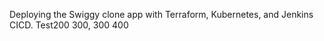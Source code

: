 Deploying the Swiggy clone app with Terraform, Kubernetes, and Jenkins CICD.
Test200
300, 300
400






